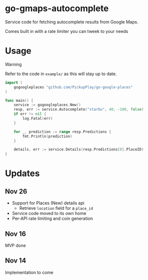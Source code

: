 # go-gmaps-autocomplete
Service code for fetching autocomplete results from Google Maps.

Comes built in with a rate limiter you can tweek to your needs

# Usage

>[!WARNING]
>Refer to the code in `example/` as this will stay up to date.

```go
import (
    gogoogleplaces "github.com/PickupPlay/go-google-places"
)

func main() {
	service := gogoogleplaces.New()
	resp, err := service.Autocomplete("starbu", 40, -100, false)
	if err != nil {
		log.Fatal(err)
	}

	for _, prediction := range resp.Predictions {
		fmt.Println(prediction)
	}

    details, err := service.Details(resp.Predictions[0].PlaceID)
}
```

# Updates

## Nov 26

- Support for Places (New) details api
  - Retrieve `location` field for a `place_id`
- Service code moved to its own home
- Per-API rate limiting and coin generation

## Nov 16
MVP done

## Nov 14
Implementation to come
